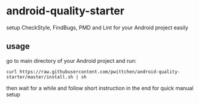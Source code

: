 # android-quality-starter
setup CheckStyle, FindBugs, PMD and Lint for your Android project easily

usage
-----

go to main directory of your Android project and run:

```
curl https://raw.githubusercontent.com/pwittchen/android-quality-starter/master/install.sh | sh
```

then wait for a while and follow short instruction in the end for quick manual setup
